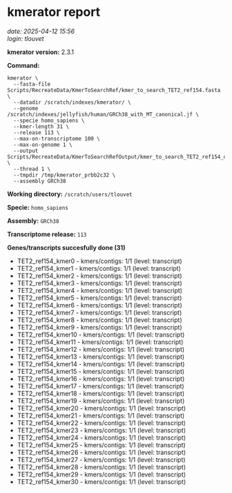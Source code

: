 # kmerator report
*date: 2025-04-12 15:56*  
*login: tlouvet*

**kmerator version:** 2.3.1

**Command:**

```
kmerator \
  --fasta-file Scripts/RecreateData/KmerToSearchRef/kmer_to_search_TET2_ref154.fasta \
  --datadir /scratch/indexes/kmerator/ \
  --genome /scratch/indexes/jellyfish/human/GRCh38_with_MT_canonical.jf \
  --specie homo_sapiens \
  --kmer-length 31 \
  --release 113 \
  --max-on-transcriptome 100 \
  --max-on-genome 1 \
  --output Scripts/RecreateData/KmerToSearchRefOutput/kmer_to_search_TET2_ref154_output \
  --thread 1 \
  --tmpdir /tmp/kmerator_prbb2c32 \
  --assembly GRCh38
```

**Working directory:** `/scratch/users/tlouvet`

**Specie:** `homo_sapiens`

**Assembly:** `GRCh38`

**Transcriptome release:** `113`

**Genes/transcripts succesfully done (31)**

- TET2_ref154_kmer0 - kmers/contigs: 1/1 (level: transcript)
- TET2_ref154_kmer1 - kmers/contigs: 1/1 (level: transcript)
- TET2_ref154_kmer2 - kmers/contigs: 1/1 (level: transcript)
- TET2_ref154_kmer3 - kmers/contigs: 1/1 (level: transcript)
- TET2_ref154_kmer4 - kmers/contigs: 1/1 (level: transcript)
- TET2_ref154_kmer5 - kmers/contigs: 1/1 (level: transcript)
- TET2_ref154_kmer6 - kmers/contigs: 1/1 (level: transcript)
- TET2_ref154_kmer7 - kmers/contigs: 1/1 (level: transcript)
- TET2_ref154_kmer8 - kmers/contigs: 1/1 (level: transcript)
- TET2_ref154_kmer9 - kmers/contigs: 1/1 (level: transcript)
- TET2_ref154_kmer10 - kmers/contigs: 1/1 (level: transcript)
- TET2_ref154_kmer11 - kmers/contigs: 1/1 (level: transcript)
- TET2_ref154_kmer12 - kmers/contigs: 1/1 (level: transcript)
- TET2_ref154_kmer13 - kmers/contigs: 1/1 (level: transcript)
- TET2_ref154_kmer14 - kmers/contigs: 1/1 (level: transcript)
- TET2_ref154_kmer15 - kmers/contigs: 1/1 (level: transcript)
- TET2_ref154_kmer16 - kmers/contigs: 1/1 (level: transcript)
- TET2_ref154_kmer17 - kmers/contigs: 1/1 (level: transcript)
- TET2_ref154_kmer18 - kmers/contigs: 1/1 (level: transcript)
- TET2_ref154_kmer19 - kmers/contigs: 1/1 (level: transcript)
- TET2_ref154_kmer20 - kmers/contigs: 1/1 (level: transcript)
- TET2_ref154_kmer21 - kmers/contigs: 1/1 (level: transcript)
- TET2_ref154_kmer22 - kmers/contigs: 1/1 (level: transcript)
- TET2_ref154_kmer23 - kmers/contigs: 1/1 (level: transcript)
- TET2_ref154_kmer24 - kmers/contigs: 1/1 (level: transcript)
- TET2_ref154_kmer25 - kmers/contigs: 1/1 (level: transcript)
- TET2_ref154_kmer26 - kmers/contigs: 1/1 (level: transcript)
- TET2_ref154_kmer27 - kmers/contigs: 1/1 (level: transcript)
- TET2_ref154_kmer28 - kmers/contigs: 1/1 (level: transcript)
- TET2_ref154_kmer29 - kmers/contigs: 1/1 (level: transcript)
- TET2_ref154_kmer30 - kmers/contigs: 1/1 (level: transcript)
